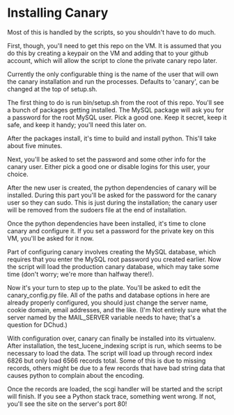 Installing Canary
=================

Most of this is handled by the scripts, so you shouldn't have to do much.

First, though, you'll need to get this repo on the VM. It is assumed that you
do this by creating a keypair on the VM and adding that to your github account,
which will allow the script to clone the private canary repo later.

Currently the only configurable thing is the name of the user that will own the
canary installation and run the processes. Defaults to 'canary', can be changed
at the top of setup.sh.

The first thing to do is run bin/setup.sh from the root of this repo. You'll see
a bunch of packages getting installed. The MySQL package will ask you for
a password for the root MySQL user. Pick a good one. Keep it secret, keep it
safe, and keep it handy; you'll need this later on.

After the packages install, it's time to build and install python. This'll take
about five minutes.

Next, you'll be asked to set the password and some other info for the canary
user. Either pick a good one or disable logins for this user, your choice.

After the new user is created, the python dependencies of canary will be
installed. During this part you'll be asked for the password for the canary
user so they can sudo. This is just during the installation; the canary user
will be removed from the sudoers file at the end of installation.

Once the python dependencies have been installed, it's time to clone canary
and configure it. If you set a password for the private key on this VM, you'll
be asked for it now.

Part of configuring canary involves creating the MySQL database, which requires
that you enter the MySQL root password you created earlier. Now the script will
load the production canary database, which may take some time (don't worry;
we're more than halfway there!).

Now it's your turn to step up to the plate. You'll be asked to edit the
canary_config.py file. All of the paths and database options in here are already
properly configured, you should just change the server name, cookie domain,
email addresses, and the like. (I'm Not entirely sure what the server named by
the MAIL_SERVER variable needs to have; that's a question for DChud.)

With configuration over, canary can finally be installed into its virtualenv.
After installation, the test_lucene_indexing script is run, which seems to be
necessary to load the data. The script will load up through record index 6826
but only load 6566 records total. Some of this is due to missing records, others
might be due to a few records that have bad string data that causes python to
complain about the encoding.

Once the records are loaded, the scgi handler will be started and the script
will finish. If you see a Python stack trace, something went wrong. If not,
you'll see the site on the server's port 80!
